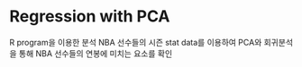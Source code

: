 # Regression with PCA
R program을 이용한 분석
NBA 선수들의 시즌 stat data를 이용하여 PCA와 회귀분석을 통해 NBA 선수들의 연봉에 미치는 요소를 확인
